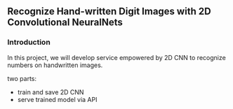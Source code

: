 ## Recognize Hand-written Digit Images with 2D Convolutional NeuralNets

### Introduction
In this project, we will develop service empowered by 2D CNN to recognize numbers on handwritten images.

two parts:
  * train and save 2D CNN
  * serve trained model via API

  
